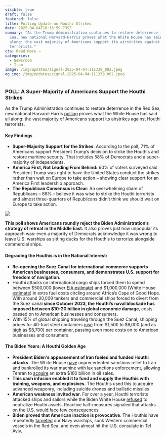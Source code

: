 ```yaml
---
visible: true
draft: false
featured: false
title: Polling Update on Houthi Strikes
date: 2025-04-04T16:16:59.739Z
summary: "As the Trump Administration continues to restore deterrence in the Red
  Sea, new national Harvard-Harris proves what the White House has said all
  along: the vast majority of Americans support its airstrikes against Houthi
  terrorists."
cta: Read More →
categories:
  - Newsroom
  - Iran
image: /img/updates/signal-2025-04-04-111339_002.jpeg
og_img: /img/updates/signal-2025-04-04-111339_002.jpeg
---
```

### **POLL: A Super-Majority of Americans Support the Houthi Strikes**

As the Trump Administration continues to restore deterrence in the Red Sea, new national Harvard-Harris [polling](https://harvardharrispoll.com/) proves what the White House has said all along: the vast majority of Americans support its airstrikes against Houthi terrorists.

#### **Key Findings**

* **Super-Majority Support for the Strikes**: According to the poll, 71% of Americans support President Trump’s decision to strike the Houthis and restore maritime security. That includes 58% of Democrats and a super-majority of independents.
* **America First, Not Leading From Behind:** 60% of voters surveyed said President Trump was right to have the United States conduct the strikes rather than wait on Europe to take action – showing clear support for an America First leadership approach.
* **The Republican Consensus is Clear**: An overwhelming share of Republicans – 86% – believe it was wise to strike the Houthi terrorists and almost three-quarters of Republicans didn’t think we should wait on Europe to take action.

![](/img/updates/screenshot-2025-04-04-at-10.17.45 am.png)

**This poll shows Americans roundly reject the Biden Administration’s strategy of retreat in the Middle East.** It also proves just how unpopular its approach was: even a majority of Democrats acknowledge it was wrong to leave U.S. warships as sitting ducks for the Houthis to terrorize alongside commercial ships.

#### **Degrading the Houthis is in the National Interest:**

* **Re-opening the Suez Canal for international commerce supports American businesses, consumers, and demonstrates U.S. support for freedom of navigation.**
* Houthi attacks on international cargo ships forced them to spend between $500,000 (lower [EIA estimate](https://www.eia.gov/todayinenergy/detail.php?id=61363)) and $1,000,000 (White House [estimate](https://www.whitehouse.gov/articles/2025/03/president-trump-is-standing-up-to-terrorism-and-protecting-international-commerce/)) in extra fuel costs circling around Africa’s Cape of Good Hope. With around 20,000 tankers and commercial ships forced to divert from the Suez canal **since October 2023, the Houthi’s naval blockade has imposed between $10-20 billion in global economic damage**, costs passed on to American businesses and consumers.
* With 15% of global shipping traveling through the Suez Canal, shipping prices for 40-foot steel containers [rose](https://www.bloomberg.com/news/newsletters/2024-07-23/shipping-rates-for-containers-fuel-surge-anew-on-houthi-attacks-in-red-sea) from $1,500 to $6,000 (and as [high](https://www.nytimes.com/2024/12/11/business/houthi-red-sea-attacks-shipping-lanes-africa.html) as $8,700) per container, passing even more costs on to American businesses and consumers.

#### **The Biden Years: A Houthi Golden Age**

* **President Biden's appeasement of Iran fueled and funded Houthi attacks.** The White House [gave](https://8nithvebb.cc.rs6.net/tn.jsp?f=001GQC8h-0VdmLVQa_zouhHVoFAD1C4BvoIVtAsSWpm8kmhsIpx-UzYkyJKS6CVxS-SpTpsiJqlQfVqjdGljrMXWBBhPmIFV8LZJDUZ34fGam7j7OXIlAa0SABfb8l4GVbA10QqmbNEBtA0v6YRlnG-Vd12FqHCBH44AcJKfY4ChtJKyD85BxbBlco9aK994qXNl4hpJHyiN2eoB70mxaPD-WM2oG77d-ArOTBLZ5uz3-XmGLZCpoaIocWI2ANzdYrqkRkD8Q_8cC-0VZJWhqga1g==&c=jQ_3fCya_UZJHbd4CvG8liRevJNT0O8T7wReqF1ZY_ozAbYOC1Vl_g==&ch=Ucyoqko8JjQSQI_LdUZDZMsFBecsVp0LJoCCvnIXc5fWE_VM3otwzA==) unprecedented sanctions relief to Iran and bankrolled its war machine with lax sanctions enforcement, allowing Tehran to [acquire](https://8nithvebb.cc.rs6.net/tn.jsp?f=001GQC8h-0VdmLVQa_zouhHVoFAD1C4BvoIVtAsSWpm8kmhsIpx-UzYkz5LS6TTlQBPyjABfZ2HnnK2fPyZFDGfmHQrNR9MvfVjZXCF2eA1Tfi-NdVtxs01_ZNar0qv7_ZHNr92r8XtkLEJ_ifQ8mco-y3b5SUGs124mO43n7aCU9QnQHCfVjWqR3I4jCRNwSAEUub50HSmP0hXP-Jy6mCC5zpDX8RQEZ7voRriLKQWcibsi4YGBOlNt46Ht4zH50JufREHKM6eQ-Zr8jZ4EvleYw==&c=jQ_3fCya_UZJHbd4CvG8liRevJNT0O8T7wReqF1ZY_ozAbYOC1Vl_g==&ch=Ucyoqko8JjQSQI_LdUZDZMsFBecsVp0LJoCCvnIXc5fWE_VM3otwzA==) an extra $100 billion in oil sales.
* **This cash infusion enabled it to fund and supply the Houthis with training, weapons, and explosives.** The Houthis used this to acquire advanced weaponry, including suicide drones and ballistic missiles.
* **American weakness invited war**. For over a year, Houthi terrorists attacked ships and sailors while the Biden White House [refused](https://8nithvebb.cc.rs6.net/tn.jsp?f=001GQC8h-0VdmLVQa_zouhHVoFAD1C4BvoIVtAsSWpm8kmhsIpx-UzYkz5LS6TTlQBPHMJWh_HzrNKWnumDaoYjUL7wq71J_XbWvHaZUkJKdp7EiTZjnjbOUTfxkfDKNPTjU8C9SgleBNEbtcHg_V4xHw2C1260CRUwXVALvxuybTvJp4PqldKHag==&c=jQ_3fCya_UZJHbd4CvG8liRevJNT0O8T7wReqF1ZY_ozAbYOC1Vl_g==&ch=Ucyoqko8JjQSQI_LdUZDZMsFBecsVp0LJoCCvnIXc5fWE_VM3otwzA==) to neutralize Houthi assets. Reactive half-measures signaled that attacks on the U.S. would face few consequences.
* **Biden proved that American inaction is provocative**. The Houthis have repeatedly [targeted](https://8nithvebb.cc.rs6.net/tn.jsp?f=001GQC8h-0VdmLVQa_zouhHVoFAD1C4BvoIVtAsSWpm8kmhsIpx-UzYkz5LS6TTlQBPlJY7vVPBbVv-iWhBeOomeaIj5pMcQL8q-rMPCA1G1E0-82z0ywXsPxMNf3WW80OaoIVlN0Oer9-1ps8dKCXy_ykPEhLZnTwmoGU5mUpTfAZFSFBD-wN7V9C2ee6upVs7G4e-4ZF9Q-oldIlpwKCsTutpItU8byDETZokByVau_M-L3HNxf8NPwFnVJIdkP21dsVQJjqaqK1yVuSG3OKwVkAzZcljQ9hBupBYqmbbuy2IE44m2NlgbmzMDYeTkaRsJcEzevOo9hrSpzjJbv0DHTLCjS9I6JzZJGnfu2Ro1wx4IHG7FLOLuvn3xZTBzT_e&c=jQ_3fCya_UZJHbd4CvG8liRevJNT0O8T7wReqF1ZY_ozAbYOC1Vl_g==&ch=Ucyoqko8JjQSQI_LdUZDZMsFBecsVp0LJoCCvnIXc5fWE_VM3otwzA==) our Navy warships, sunk Western commercial vessels in the Red Sea, and even almost hit the U.S. consulate in Tel Aviv.